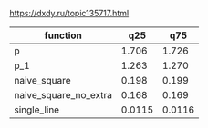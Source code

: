 https://dxdy.ru/topic135717.html

| function | q25 | q75 |
|---|---|---|
| p | 1.706 | 1.726 |
| p_1 | 1.263 | 1.270 |
| naive_square | 0.198 | 0.199 |
| naive_square_no_extra | 0.168 | 0.169 |
| single_line | 0.0115 | 0.0116 |
